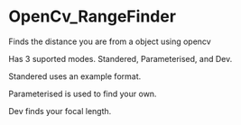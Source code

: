 # OpenCv_RangeFinder
Finds the distance you are from a object using opencv

Has 3 suported modes. Standered, Parameterised, and Dev.

Standered uses an example format.

Parameterised is used to find your own.

Dev finds your focal length.
